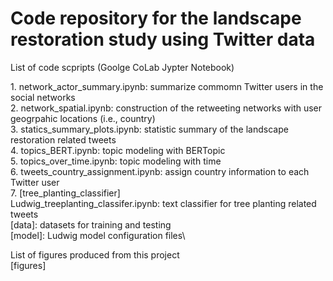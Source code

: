 # Code repository for the landscape restoration study using Twitter data

List of code scpripts (Goolge CoLab Jypter Notebook)

[code]:\
	1. network_actor_summary.ipynb: summarize commomn Twitter users in the social networks\
	2. network_spatial.ipynb: construction of the retweeting networks with user geogrpahic locations (i.e., country)\
	3. statics_summary_plots.ipynb: statistic summary of the landscape restoration related tweets\
	4. topics_BERT.ipynb: topic modeling with BERTopic\
	5. topics_over_time.ipynb: topic modeling with time\
	6. tweets_country_assignment.ipynb: assign country information to each Twitter user\
	7. [tree_planting_classifier]\
		Ludwig_treeplanting_classifer.ipynb: text classifier for tree planting related tweets\
		[data]: datasets for training and testing\
		[model]: Ludwig model configuration files\
		
List of figures produced from this project\
[figures]



